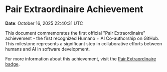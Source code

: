 # Pair Extraordinaire Achievement
**Date**: October 16, 2025 22:40:31 UTC

This document commemorates the first official "Pair Extraordinaire" achievement - the first recognized Humano + AI Co-authorship on GitHub. This milestone represents a significant step in collaborative efforts between humans and AI in software development.

For more information about this achievement, visit the [Pair Extraordinaire badge](https://github.com/users/agronetlabs/achievements/pair-extraordinaire).